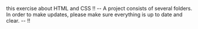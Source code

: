 this exercise about HTML and CSS
!! -- A project consists of several folders. In order to make updates, please make sure everything is up to date and clear. -- !!
